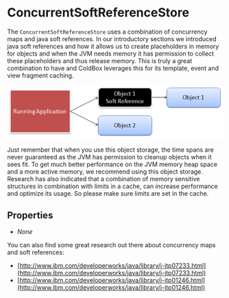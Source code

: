 # ConcurrentSoftReferenceStore

The `ConcurrentSoftReferenceStore` uses a combination of concurrency maps and java soft references. In our introductory sections we introduced java soft references and how it allows us to create placeholders in memory for objects and when the JVM needs memory it has permission to collect these placeholders and thus release memory. This is truly a great combination to have and ColdBox leverages this for its template, event and view fragment caching.

![](../../.gitbook/assets/cachebox_softreference.png)

Just remember that when you use this object storage, the time spans are never guaranteed as the JVM has permission to cleanup objects when it sees fit. To get much better performance on the JVM memory heap space and a more active memory, we recommend using this object storage. Research has also indicated that a combination of memory sensitive structures in combination with limits in a cache, can increase performance and optimize its usage. So please make sure limits are set in the cache.

## Properties

* _None_

You can also find some great research out there about concurrency maps and soft references:

* [http://www.ibm.com/developerworks/java/library/j-jtp07233.html](http://www.ibm.com/developerworks/java/library/j-jtp07233.html)
* [http://www.ibm.com/developerworks/java/library/j-jtp01246.html](http://www.ibm.com/developerworks/java/library/j-jtp01246.html)

